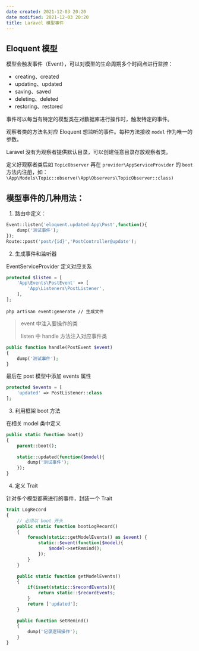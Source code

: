 ```yaml
---
date created: 2021-12-03 20:20
date modified: 2021-12-03 20:20
title: Laravel 模型事件
---
```

## Eloquent 模型

模型会触发事件（Event），可以对模型的生命周期多个时间点进行监控：

- creating、created
- updating、updated
- saving、saved
- deleting、deleted
- restoring、restored

事件可以每当有特定的模型类在对数据库进行操作时，触发特定的事件。

观察者类的方法名对应 Eloquent 想监听的事件。每种方法接收 `model` 作为唯一的参数。

Laravel 没有为观察者提供默认目录，可以创建任意目录存放观察者类。

定义好观察者类后如 `TopicObserver` 再在 `provider\AppServiceProvider` 的 `boot` 方法内注册，如：`\App\Models\Topic::observe(\App\Observers\TopicObserver::class)`

## 模型事件的几种用法：

1. 路由中定义：

```php
Event::listen('eloquent.updated:App\Post',function(){
    dump('测试事件');
});
Route::post('post/{id}','PostController@update');
```

2. 生成事件和监听器

EventServiceProvider 定义对应关系

```php
protected $listen = [
    'App\Events\PostEvent' => [
        'App\Listeners\PostListener',
    ],
];
```

`php artisan event:generate // 生成文件`

> event 中注入要操作的类
>
> listen 中 handle 方法注入对应事件类

```php
public function handle(PostEvent $event)
{
    dump('测试事件');
}
```

最后在 post 模型中添加 events 属性

```php
protected $events = [
    'updated' => PostListener::class
];
```

3. 利用框架 boot 方法

在相关 model 类中定义

```php
public static function boot()
{
    parent::boot();
    
    static::updated(function($model){
        dump('测试事件');
    });
}

```

4. 定义 Trait

针对多个模型都需进行的事件，封装一个 Trait

```php
trait LogRecord
{
    // 必须以 boot 开头
    public static function bootLogRecord()
    {
        foreach(static::getModelEvents() as $event) {
            static::$event(function($model){
                $model->setRemind();
            });
        }
    }
    
    public static function getModelEvents()
    {
        if(isset(static::$recordEvents)){
            return static::$recordEvents;
        }
        return ['updated'];
    }
    
    public function setRemind()
    {
        dump('记录逻辑操作');
    }
}
```



